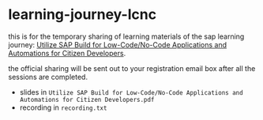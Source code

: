 # learning-journey-lcnc

this is for the temporary sharing of learning materials of the sap learning journey: [Utilize SAP Build for Low-Code/No-Code Applications and Automations for Citizen Developers](https://learning.sap.com/learning-journey/utilize-sap-build-for-low-code-no-code-applications-and-automations-for-citizen-developers).

the official sharing will be sent out to your registration email box after all the sessions are completed.


- slides in `Utilize SAP Build for Low-Code/No-Code Applications and Automations for Citizen Developers.pdf`
- recording in `recording.txt`
